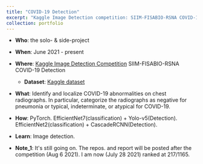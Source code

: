 ```yaml
---
title: "COVID-19 Detection"
excerpt: "Kaggle Image Detection competition: SIIM-FISABIO-RSNA COVID-19 Detection"
collection: portfolio
---
```


- **Who**: the solo- & side-project
- **When**: June 2021 - present
- **Where**: [Kaggle Image Detection Competition](https://www.kaggle.com/c/siim-covid19-detection) SIIM-FISABIO-RSNA COVID-19 Detection
  - **Dataset**: [Kaggle dataset](https://www.kaggle.com/c/siim-covid19-detection/data)
- **What**:  Identify and localize COVID-19 abnormalities on chest radiographs. In particular, categorize the radiographs as negative for pneumonia or typical, indeterminate, or atypical for COVID-19.
- **How**: PyTorch. EfficientNet7(classification) + Yolo-v5(Detection). EfficientNet2(classification) + CascadeRCNN(Detection).
- **Learn**: Image detection. 

- **Note_1**: It's still going on. The repos. and report will be posted after the competition (Aug 6 2021). I am now (July 28 2021) ranked at 217/1165. 

<!-- ![데이콘](https://user-images.githubusercontent.com/58493928/116183247-67d09d00-a6d2-11eb-93b4-aa0c594e1781.png)
- Through SOTA model evaluations without using pre-trained weights, I ranked the 21st-rank before 14 days to the deadline of submission, and I ranked at 49th of Private LB among 876 participants. This is because I didn't use the Ensemble/stacking models, and stopped submission by updating codes (due to family issues).
- The winner codes used the ensemble/stacking methods.
- [The repository](https://github.com/haenara-shin/DACON_EMNIST.git) is opened to the public. My own codes were written in UCSD-Datahub server, but forgot to download it from there, so it was deleted.
 -->
